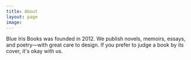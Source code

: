 ```yaml
---
title: About
layout: page
image: 
---
```

Blue Iris Books was founded in 2012. We publish novels, memoirs, essays, and poetry—with great care to design. If you prefer to judge a book by its cover, it's okay with us.
